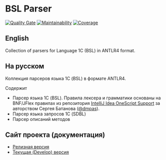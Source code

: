 # BSL Parser

[![Quality Gate](https://sonarcloud.io/api/project_badges/measure?project=1c-syntax_bsl-parser&metric=alert_status)](https://sonarcloud.io/dashboard?id=1c-syntax_bsl-parser)
[![Maintainability](https://sonarcloud.io/api/project_badges/measure?project=1c-syntax_bsl-parser&metric=sqale_rating)](https://sonarcloud.io/dashboard?id=1c-syntax_bsl-parser)
[![Coverage](https://sonarcloud.io/api/project_badges/measure?project=1c-syntax_bsl-parser&metric=coverage)](https://sonarcloud.io/dashboard?id=1c-syntax_bsl-parser)

## English

Collection of parsers for Language 1C (BSL) in ANTLR4 format. 

## На русском

Коллекция парсеров языка 1С (BSL) в формате ANTLR4.

Содержит 

- Парсер языка 1С (BSL). Правила лексера и грамматики основаны на BNF/JFlex правилах из репозитория [IntelliJ Idea OneScript Support](https://github.com/dmpas/idea-onescript) за авторством Сергея Батанова ([@dmpas](https://github.com/dmpas)).
- Парсер языка запросов 1С (SDBL)
- Парсер описаний методов

## Сайт проекта (документация)
- [Релизная версия](https://1c-syntax.github.io/bsl-parser/)
- [Текущая (Develop) версия](https://1c-syntax.github.io/bsl-parser/dev/)
